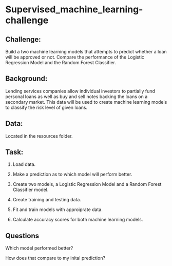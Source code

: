 # Supervised_machine_learning-challenge

## Challenge: 


Build a two machine learning models that attempts to predict whether a loan will be approved or not. Compare the performance of the Logistic Regression Model and the Random Forest Classifier.

## Background:


Lending services companies allow individual investors to partially fund personal loans as well as buy and sell notes backing the loans on a secondary market. This data will be used to create machine learning models to classify the risk level of given loans.

## Data: 


Located in the resources folder.

## Task:


1. Load data.


2. Make a prediction as to which model will perform better. 


3. Create two models, a Logistic Regression Model and a Random Forest Classifier model.


4. Create training and testing data.


5. Fit and train models with approiprate data.


6. Calculate accuracy scores for both machine learning models.


## Questions


Which model performed better?


How does that compare to my inital prediction?
